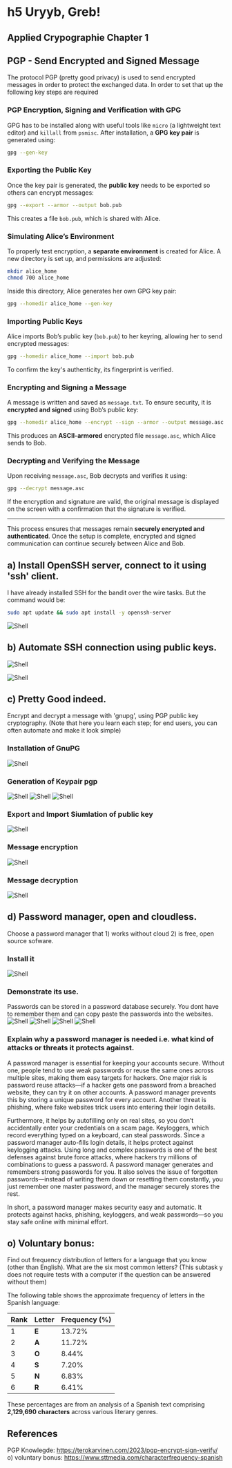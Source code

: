 # h5 Uryyb, Greb!
## Applied Crypographie Chapter 1

## PGP - Send Encrypted and Signed Message
The protocol PGP (pretty good privacy) is used to send encrypted messages in order to protect the exchanged data.
In order to set that up the following key steps are required

### PGP Encryption, Signing and Verification with GPG
GPG has to be installed along with useful tools like `micro` (a lightweight text editor) and `killall` from `psmisc`. After installation, a **GPG key pair** is generated using:
```bash
gpg --gen-key
```

### Exporting the Public Key
Once the key pair is generated, the **public key** needs to be exported so others can encrypt messages:

```bash
gpg --export --armor --output bob.pub
```

This creates a file `bob.pub`, which is shared with Alice.

### Simulating Alice’s Environment
To properly test encryption, a **separate environment** is created for Alice. A new directory is set up, and permissions are adjusted:

```bash
mkdir alice_home  
chmod 700 alice_home  
```

Inside this directory, Alice generates her own GPG key pair:

```bash
gpg --homedir alice_home --gen-key  
```

### Importing Public Keys
Alice imports Bob’s public key (`bob.pub`) to her keyring, allowing her to send encrypted messages:

```bash
gpg --homedir alice_home --import bob.pub  
```

To confirm the key's authenticity, its fingerprint is verified.

### Encrypting and Signing a Message
A message is written and saved as `message.txt`. To ensure security, it is **encrypted and signed** using Bob’s public key:

```bash
gpg --homedir alice_home --encrypt --sign --armor --output message.asc --recipient "Bob DEMO KEY" message.txt  
```
This produces an **ASCII-armored** encrypted file `message.asc`, which Alice sends to Bob.

### Decrypting and Verifying the Message
Upon receiving `message.asc`, Bob decrypts and verifies it using:

```bash
gpg --decrypt message.asc  
```

If the encryption and signature are valid, the original message is displayed on the screen with a confirmation that the signature is verified.

---

This process ensures that messages remain **securely encrypted and authenticated**. Once the setup is complete, encrypted and signed communication can continue securely between Alice and Bob.

## a) Install OpenSSH server, connect to it using 'ssh' client.
I have already installed SSH for the bandit over the wire tasks. But the command would be:
```bash
sudo apt update && sudo apt install -y openssh-server
```
![Shell](screenshots/homework-05-a1.png)


## b) Automate SSH connection using public keys.
![Shell](screenshots/homework-05-b1.png)

![Shell](screenshots/homework-05-b2.png)

## c) Pretty Good indeed. 
Encrypt and decrypt a message with 'gnupg', using PGP public key cryptography. (Note that here you learn each step; for end users, you can often automate and make it look simple)
### Installation of GnuPG
![Shell](screenshots/homework-05-c1.png)
### Generation of Keypair pgp
![Shell](screenshots/homework-05-c2.png)
![Shell](screenshots/homework-05-c3.png)
![Shell](screenshots/homework-05-c4.png)

### Export and Import Siumlation of public key
![Shell](screenshots/homework-05-c5.png)

### Message encryption
![Shell](screenshots/homework-05-c6.png)

### Message decryption
![Shell](screenshots/homework-05-c7.png)

## d) Password manager, open and cloudless. 
Choose a password manager that 1) works without cloud 2) is free, open source sofware. 

### Install it
![Shell](screenshots/homework-05-d1.png)

### Demonstrate its use. 
Passwords can be stored in a password database securely. You dont have to remember them and can copy paste the passwords into the websites.
![Shell](screenshots/homework-05-d2.png)
![Shell](screenshots/homework-05-d3.png)
![Shell](screenshots/homework-05-d4.png)
![Shell](screenshots/homework-05-d5.png)

### Explain why a password manager is needed i.e. what kind of attacks or threats it protects against.
A password manager is essential for keeping your accounts secure. Without one, people tend to use weak passwords or reuse the same ones across multiple sites, making them easy targets for hackers. One major risk is password reuse attacks—if a hacker gets one password from a breached website, they can try it on other accounts. A password manager prevents this by storing a unique password for every account. Another threat is phishing, where fake websites trick users into entering their login details. 

Furthermore, it helps by autofilling only on real sites, so you don’t accidentally enter your credentials on a scam page. Keyloggers, which record everything typed on a keyboard, can steal passwords. Since a password manager auto-fills login details, it helps protect against keylogging attacks. Using long and complex passwords is one of the best defenses against brute force attacks, where hackers try millions of combinations to guess a password. A password manager generates and remembers strong passwords for you. It also solves the issue of forgotten passwords—instead of writing them down or resetting them constantly, you just remember one master password, and the manager securely stores the rest. 

In short, a password manager makes security easy and automatic. It protects against hacks, phishing, keyloggers, and weak passwords—so you stay safe online with minimal effort.

## o) Voluntary bonus:
Find out frequency distribution of letters for a language that you know (other than English). 
What are the six most common letters? (This subtask y does not require tests with a computer if the question can be answered without them)

The following table shows the approximate frequency of letters in the Spanish language:

| Rank | Letter | Frequency (%) |
|------|--------|--------------|
| 1    | **E**  | 13.72%       |
| 2    | **A**  | 11.72%       |
| 3    | **O**  | 8.44%        |
| 4    | **S**  | 7.20%        |
| 5    | **N**  | 6.83%        |
| 6    | **R**  | 6.41%        |

These percentages are from an analysis of a Spanish text comprising **2,129,690 characters** across various literary genres.

## References
PGP Knowlegde: https://terokarvinen.com/2023/pgp-encrypt-sign-verify/
o) voluntary bonus: https://www.sttmedia.com/characterfrequency-spanish
